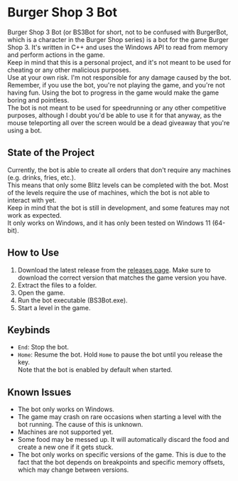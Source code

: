 # Burger Shop 3 Bot

Burger Shop 3 Bot (or BS3Bot for short, not to be confused with BurgerBot, which is a character in the Burger Shop series) is a bot for the game Burger Shop 3.
It's written in C++ and uses the Windows API to read from memory and perform actions in the game.  
Keep in mind that this is a personal project, and it's not meant to be used for cheating or any other malicious purposes.  
Use at your own risk. I'm not responsible for any damage caused by the bot.  
Remember, if you use the bot, you're not playing the game, and you're not having fun. Using the bot to progress in the game would make the game boring and pointless.  
The bot is not meant to be used for speedrunning or any other competitive purposes, although I doubt you'd be able to use it for that anyway, as the mouse teleporting all over the screen would be a dead giveaway that you're using a bot.

## State of the Project
Currently, the bot is able to create all orders that don't require any machines (e.g. drinks, fries, etc.).  
This means that only some Blitz levels can be completed with the bot. Most of the levels require the use of machines, which the bot is not able to interact with yet.  
Keep in mind that the bot is still in development, and some features may not work as expected.  
It only works on Windows, and it has only been tested on Windows 11 (64-bit).

## How to Use
1. Download the latest release from the [releases page](https://github.com/IngoHHacks/BurgerShop3Bot/releases). Make sure to download the correct version that matches the game version you have.
2. Extract the files to a folder.
3. Open the game.
4. Run the bot executable (BS3Bot.exe).
6. Start a level in the game.

## Keybinds
- `End`: Stop the bot.  
- `Home`: Resume the bot. Hold `Home` to pause the bot until you release the key.  
Note that the bot is enabled by default when started.

## Known Issues
- The bot only works on Windows.
- The game may crash on rare occasions when starting a level with the bot running. The cause of this is unknown.
- Machines are not supported yet.
- Some food may be messed up. It will automatically discard the food and create a new one if it gets stuck.
- The bot only works on specific versions of the game. This is due to the fact that the bot depends on breakpoints and specific memory offsets, which may change between versions.
